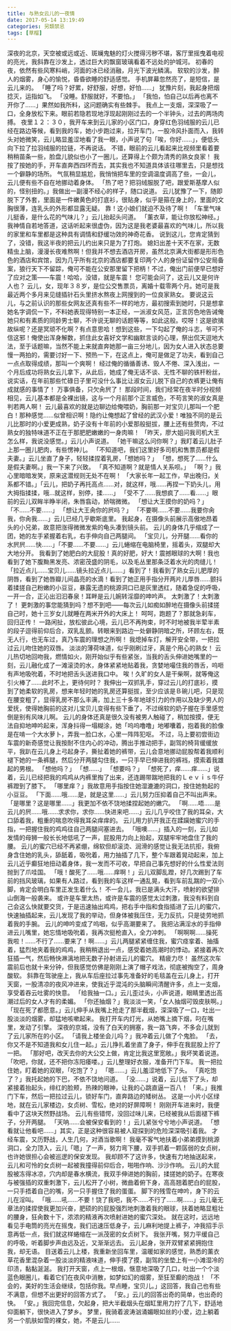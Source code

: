 ```yaml
---
title: 与熟女云儿的一夜情
date: 2017-05-14 13:19:49
categories: 另類禁忌
tags: [草榴]
---
```

深夜的北京，天空被或远或近、斑斓鬼魅的灯火搅得污秽不堪，客厅里摇曳着电视的亮光，我斜靠在沙发上，透过巨大的飘窗玻璃看着不远处的护城河。
初春的夜，依然有些风寒料峭，河面的冰已经消融，月光下波光鳞漓。
软软的沙发，醉人的烟雾，身心的愉悦，昏昏欲睡的舒适感觉。
手机屏幕忽然亮了，是短信，是云儿来的。
「睡了吗？好累，好舒服，好想，好怕……」
犹豫片刻，我起身把烟捻灭，运指如飞。
「没睡。舒服就好，不要怕。」
「我怕，怕自己以后再也离不开你了……」果然如我所料，这问题确实有些棘手。
我点上一支烟，深深吸了一口，全身放松下来。眼前若隐若现地浮现起刚刚过去的一个半钟头，过去的两场肉搏。
夜里１２：３０，我开车来到云儿家的小区门口，身穿红色羽绒服的云儿已经在路边等候，看到我的车，她小步跑过来，拉开车门，一股冷风扑面而入，我转头对她微笑，云儿略显羞涩地看了我一眼，小声说了句「唉，你好……」，便低头向下拉了拉羽绒服的拉链，不再说话。
不错，眼前的云儿看起来比视频里看着要稍稍苗条一些，脸盘儿貌似也小了一圈儿，还算得上个颇为清秀的熟女良家！
我按了按她的手，开车直奔西四环而去，其实我也不知道具体该往哪里去，只是想找一个僻静的场所。
气氛稍显尴尬，我悄悄把车里的空调温度调高了些，一会儿，云儿便有些不自在地挪动着身体。
「热了吧？把羽绒服脱了吧，跟爱斯基摩人似的，怪别扭的。」我做出一副漫不经心的样子，随口说道。
云儿犹豫了一下，随即脱下了外套，里面是一件嫩黄色的打底衫，很贴身，似乎是箍在身上的，里面的文胸很薄，连乳头的外形都显露无疑。
靠！这小娘们就迫不及待了啊！
「车里气味儿挺香，是什么花的气味儿？」云儿抬起头问道。
「薰衣草，能让你放松神经。」我神情自若地答道，这话听起来很虚伪，因为这是我老婆最喜欢的气味儿，所以我的家里和车里都是这种具有调情和舒缓功效的神奇花香。
说到这儿，您肯定猜到了，没错，我这半夜的把云儿约出来只是为了打炮。
媳妇出差十天不在家，无数精虫上脑，漫漫长夜难熬啊！但我并不想去酒店开房，虽然北京满大街都是形形色色的酒店和宾馆，因为几乎所有北京的酒店都要复印两个人的身份证留作公安局备案，狼行天下不留踪，俺可不能在公安那里留下把柄！不过，俺出门前便早已想好了应对之策——车震！哈哈，没错，就是车震！
您可能会问了，这云儿又是何许人也？
云儿，女，现年３８岁，是位公交售票员，离婚十载零两个月。她可是我最近两个多月来见缝插针石头里挤水熬夜上网搜到的一位良家熟女。
要说这云儿，与之前认识的那些女网友还真有些不一样的地方，最初搜索到她时，只是想拿她名字调侃一下，不料她表现得特别一本正经，一派淑女风范，正言厉色地告诫俺她只和有素质的同龄男士聊，不许说无聊的话题等等，如此这般。哎呀！这是欲擒故纵呢？还是冥顽不化啊？有点意思哈！想到这些，一下勾起了俺的斗志，爷可不信这邪！俺使出浑身解数，抓住此女喜好文学和幽默言谈的心理，祭出侃天逗地大法，至于话题嘛，当然不能上来就直奔她那一亩三分地儿，因为女人进入状态总要慢一两拍的，需要讨好一下、预热一下，在这点上，俺可是做足了功夫，看到自己一点点取得成绩，那叫一个爽啊！
经过俺的循循善诱、毁人不倦、深入浅出，一个月后成功将熟女云儿拿下，从此后，她成了俺无话不谈、无性不聊的铁杆粉丝，说实话，在年前那些忙碌日子里可没什么事比让淑女云儿脱下自己的衣裤更让俺有成就感的事情了！
万事俱备，只欠肏屄了！
那段时间，我们经常在夜半时分视频相见，云儿基本都是全裸出镜，这与一个月前那个正言威色，不苟言笑的淑女真是判若两人啊！
云儿最喜欢的就是边聊边给俺喂奶，胸前那一对宝贝儿那叫一个肥白！那种感觉……似曾相识啊！隐约让俺想起了曾经的武汉小爱！唯独不同的是云儿比那时的小爱更成熟，奶子没有十年前的小爱那般挺拔，腰上还有些赘肉，不过熟女的独特味道不正在于那肥肥嫩嫩的一身肉嘛！
「昨天，廖大姐问我司机大王怎么样，我说没感觉。」云儿小声说道。
「她干嘛这么问你啊？」我盯着云儿肚子上那一圈儿肥肉，有些愣神儿。
「不知道吧，我们这里好多司机和售票员都是假夫妻。」云儿坐直了身子，轻轻揉捏着乳房，「想她吗？」
「想，想死了……什么是假夫妻啊。」我一下来了兴致。
「真不知道啊？就是情人关系呗。」
「啊？」我心里暗暗发笑，原来这潜规则无处不在啊！
「大家长年一起工作，早出晚归，关系都不错。」「云儿，把奶子再托高点……对，就这样，哦……再捏一下奶头儿，用大拇指揉揉，哦…就这样，别停，揉……」
「受不了……我想疯了……看……」眼前的云儿双眸半睁半闭，朱唇翕动，娇喘微微。
「想让大王摸你的奶吗？」
「不……不要……」
「想让大王肏你的屄吗？」
「不要啊……不要……我要你肏我，你肏我……」云儿已经几乎歇斯底里。
我起身，在摄像头前展示高傲地昂着头的小兄弟，故意把涨得微微发紫的龟头凑到镜头前。
云儿的身体几乎缩成了一团，她的左手紧握着右乳，右手伸向自己两腿间。
「宝贝儿，分开腿……看你的水屄屄……快……」「不要……不要……」云儿蜷缩在电脑椅里，摇着头，双腿却大大地分开。
我看到了她肥白的大屁股！真的好肥，好大！震撼眼球的大啊！我也看到了她下腹黝黑发亮、浓密茂盛的阴毛，以及毛丛里那条泛着水光的肉缝儿！
「拉近点儿……宝贝儿……镜头拉近点儿……」看到了！我看到了熟女云儿肥厚的阴唇，看到了她唇瓣儿间晶亮的水滴！看到了她正用手指分开两片儿厚唇……颤抖着揉搓自己粉嫩的小豆豆，暴露无遗的桃源洞口已是灰里透红，随着急促的呼吸，一开一合，正沁出汩汩春泉！耳畔是云儿婉转淫靡的呻吟声。
太刺激了！太刺激了！
更刺激的事您能猜到吗？想不到吧——每次云儿如痴如醉地在摄像头前揉搓自己时，她十三岁女儿就睡在两米开外的大床上！
呵呵，跑题了？那就急刹车，回归正传！
一路闲扯，放松彼此心境，云儿已不再拘束，时不时地被我半荤半素的段子逗得前仰后合，双乳乱颤。转眼来到路边一处僻静阴暗之所，环顾左右，既无人行，也无车过，真乃车震的理想之所啊！
我熄掉车灯，解开安全带，一把拉过云儿吻住她的双唇。
淡淡的薄荷味道，似乎刚刷过牙，真是个用心的熟女！
云儿热切地回吻我，燃情如火，刚开始似乎有些紧张，当我的舌头伸进她嘴里的一刻，云儿融化成了一滩滚烫的水，身体紧紧地贴着我，贪婪地嘬住我的唇舌，呜咂有声地吸吮着，不时地把舌头送进我口中。
唉！久旷的女人是干柴啊，就等俺这引火棒了……此时不上，更待何时？
我伸出一双抓乳手，穿过云儿的打底衫，摸到了她柔软的乳房，想来年轻时她的乳房还算挺拔，至少应该是Ｂ碗儿吧，只是现在腰变粗了，显得乳房不那么丰满，加上三十多年地球引力的作用以及缺少男人的爱抚，使得她胸前的这对儿宝贝儿变得有些下垂了，不过绵软的奶子握在手里感觉倒是别有风味儿啊。
云儿的身体还真是很久没有被男人触碰了，稍加按摸，便无法自抑地呻吟起来，浑身抖得一塌糊涂，她「呜呜噜噜」地嘟囔着，抱着我的脸像是在啃一个大水萝卜，弄我一脸口水，心里一阵阵犯呕。
不过，马上要初尝街边车震的新奇感觉让我按耐不住内心的冲动，腾出手推动把手，副驾的椅背缓缓放平，我趴在云儿身上弓起身子，撕扯着她的裤带，云儿会意地挪动屁股帮着我顺利褪下她的一条裤腿，然后分开两腿勾住我，一只手早已伸进我的裤裆，摸索着我雄起的男根。
「想他吗？」
「想……」
「想要吗？」
「想死了，痒……痒……」说着，云儿已经把我的鸡鸡从内裤里掏了出来，还连踢带踹地把我的Ｌｅｖｉｓ牛仔裤蹬到了膝下。
「哪里痒？」我故意用手指按住她湿漉漉的洞口，按住她勃起的小豆豆。
「下面……哦……是，就是这里……」云儿努力压抑着自己不叫出声来。
「是哪里？这是哪里……」我更加不依不饶地揉捏起她的嫩穴。
「啊……唔……是云儿的屄……哦……求求你，求你……快进来吧……」云儿几乎咬住了我的耳朵，大口舔着我，粗重的喘息吹得我耳朵痒痒的。
云儿用力扒开我正在蹂躏她蜜穴的手指，一把握住我的鸡鸡往自己两腿间塞进去。
「哦噢……」插入的一刻，云儿如发情的母狮一般长长地低吼了一声，屁股用力向上抬起，双腿牢牢地盘住了我的腰。
云儿的蜜穴已经不再紧绷，绵软但却滚烫、润滑的感觉让我无法抗拒，我俯身含住她的乳头，舔舐着，吸吮着，用力抽插了几下，整个车跟着晃动起来，加上云儿近乎癫狂地扭动着身体，我一发而不可收，早把自己事先想好的什么性爱法则抛到了爪哇国。
「哦！酸死了……哦……痒啊！」云儿双脚乱蹬，好几次踢到了车前的挡风玻璃，如果有人路过，看到我的车这样一通乱晃，看到车前乱踹的一双小脚，肯定会明白车里正发生着什么！
不一会儿，我已是满头大汗，喷射的欲望排山倒海一般袭来。
或许是车里太热，或许是车震的感觉太过刺激，我没有料到自己会这么快就要交货，于是迅速抽出鸡鸡，把右手中指和食指插进了云儿的蜜穴，快速抽插起来，云儿发现了我的举动，但身体被我压住，无力反抗，只是徒劳地抓着我的手腕。
云儿的呻吟变成了呜咽，似乎高潮要来了。
我把沾满淫水的手指伸进云儿嘴里，她忘情地吸吮着，我再次挺枪直入，全力冲刺。
「啊啊啊……操死我啦！……不行了……要来了！啊……」云儿两腿紧紧缠住我，蜜穴痉挛着、抽搐着，猛烈地夹着我的鸡鸡，我稍稍退出一点，感受着她高潮时的悸动。紧接着再次狂插一气，然后畅快淋漓地把无数子孙射进云儿的蜜穴。
精疲力尽！
        虽然这次车震前后也就十来分钟，但我感觉仿佛是刚刚上演了帽子戏法，彻底被掏空了，周身酸软。
斜靠在驾驶座上，我从车后座拉过事先准备好的毛毯盖在云儿身上，打开天窗，一股清凉的夜风冲进来，使我近乎混沌的头脑瞬间清醒许多，点上一支烟，享受着吞云吐雾的快意。
「给我抽一口。」云儿歪过头，小声说道，眼睛里透出高潮过后的女人才有的柔媚。
「你还抽烟？」我淡淡一笑，「女人抽烟可毁皮肤啊。」「现在死了都愿意。」云儿伸手从我嘴上抢走了那半截烟，深深吸了一口，吐出一股淡淡的烟雾，却猛地咳嗽起来。
我打开车内灯光，从她嘴上摘下烟，叼在嘴里，发动了引擎。
深夜的京城，没有了白天的拥塞，我一路飞奔，不多会儿就到了云儿家所在的小区。
「请我上楼坐会儿吗？」我冲着云儿做了个鬼脸。
「去，你又不是不知道我和女儿住一起。」云儿挣扎着坐直了身子，伸手在我屁股上拧了一把。
「那好吧，改天去你的大公交上做，肯定比我这里宽敞。」我坏笑着说道。
「吹吧，你就，还不把你冻阳痿喽。」云儿整理好衣服，准备开门下车。
我一把拉住她，盯着她的双眼，「吃饱了？」
「嗯……」云儿羞涩地低下了头。
「真吃饱了？」我托起她的下巴，不依不饶地问道。
「没……」说着，云儿低下了头，却紧接着抬起头，绯红的脸颊，热辣的眼神，让我的心跳直逼一百八！
「来。」我推门下车，然后一把拉过云儿，锁好车门，直奔路边的矮树丛。
这是一小片小区绿地，就在云儿家楼边，女贞树、雪松，绝对的好屏障啊！
刚刚开车进来时，我便看中了这块天然野战场。
云儿有些错愕，没回过味儿来，已经被我从后面褪下裤子，分开两腿。
「天呐……会被保安看到的！」云儿紧张兮兮地小声说道。
「想看就让他看吧……」其实，正是这种很容易被人窥探到的危险深深吸引着我。
才经车震，又历野战，人生几何，对酒当歌啊！
我毫不客气地扶着小弟弟摸到桃源洞口，全力顶入，云儿「嗯」了一声，努力弯下腰，双手抓着一颗孱弱的女贞树，也许她很担心会被巡逻的保安发现。
我却顾不了这许多，快速有力地抽送起来，云儿和可怜的女贞树一起被我撞得前仰后合，啪啪作响、沙沙作响。
云儿的大屁股被冻得冰凉，穴内却是春水横流，我双手伸进她的胸前，揉搓她的奶子。在寒夜与被强插的双重刺激下，云儿松开了小树，微曲着俯下身，高高翘着肥白的屁股，一只手捂着自己的嘴，另一只手握住了我的蛋蛋。
脚下的残雪在呻吟，身下的云儿在淫叫。
「哦……吼……不要！饶了我吧，我不……不行了……啊……」云儿毫无章法的揉捏使我更加兴奋，肥硕的的屁股强烈地刺激着我的眼球，扶着她略显粗壮的腰身，狂肏数十下，浓浓的精液再次喷射进她的蜜穴深处。
就在这时，远远地看见手电筒的亮光在摇曳，我们迅速压低身子，云儿麻利地提上裤子，冲我招手示意再低一点，我们就这样蜷缩在一派茂密的女贞树下。
我张开嘴，努力平缓自己的呼吸，听着脚步声由远及近，又渐渐远去。
云儿起身，张开双臂紧紧拥抱住我，却无语。
目送着云儿上楼，我重新坐回车里，温暖如家的感觉，熟悉的薰衣草花香里混杂着一股淡淡的精液味道，伸手摸了摸，副驾的坐垫上有一小滩湿冷的印渍，黏黏涎涎。
我打开天窗，点上一根烟，惬意地深吸了几口，吐出一个个淡蓝色眼圈儿，看着它们在夜风中消散，如梦如幻的烟雾，至狂至癫的炮战！
「不会的，美好的生活会继续，包括你我。早点睡，宝贝儿。」这回答，我自己也有些不满意，但想不出更好的回答方式了。
「安。」云儿的回答出奇的简单，也出奇的快。
「安。」我回完信息，欠起身，把大半截烟头在烟缸里用力拧了几下，舒适地仰面躺下，很快进入了梦乡。
梦里，我骑着波涛汹涌媚眼如丝的小爱，边上躺着另一个肌肤如雪的裸女，她，不是云儿……